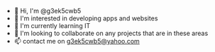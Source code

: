 - 👋 Hi, I'm @g3ek5cwb5 
- 👀 I'm interested in developing apps and websites 
- 🌱 I'm currently learning IT 
- 💞️ I'm looking to collaborate on any projects that are in these areas 
- 📫 contact me on g3ek5cwb5@yahoo.com

<!---
g3ek5cwb5/g3ek5cwb5 is a ✨ special ✨ repository because its `README.md` (this file) appears on your GitHub profile.
You can click the Preview link to take a look at your changes.
--->
